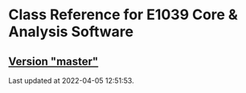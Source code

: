# Class Reference for E1039 Core & Analysis Software
## [Version "master"](master/)
Last updated at 2022-04-05 12:51:53.
